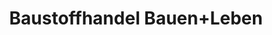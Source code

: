 ---
title: "Baustoffhandel Bauen+Leben"
url: /emsdetten/baustoffhandel-bauen-leben/
shop: Baumarkt
---